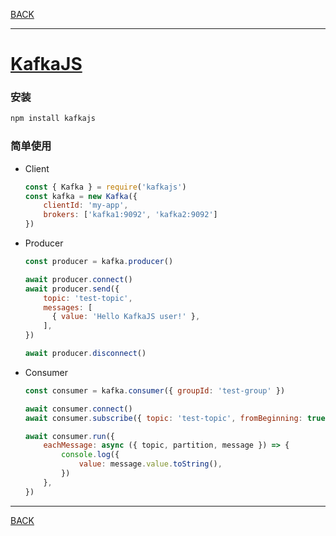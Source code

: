 [BACK](README.md)

---


# [KafkaJS](https://kafka.js.org/)

### 安装
```js
npm install kafkajs
```

### 简单使用

* Client
    ```js
    const { Kafka } = require('kafkajs')
    const kafka = new Kafka({
        clientId: 'my-app',
        brokers: ['kafka1:9092', 'kafka2:9092']
    })
    ```
* Producer
    ```js
    const producer = kafka.producer()
    
    await producer.connect()
    await producer.send({
        topic: 'test-topic',
        messages: [
          { value: 'Hello KafkaJS user!' },
        ],
    })
    
    await producer.disconnect()
    ```
  
* Consumer
    ```js
    const consumer = kafka.consumer({ groupId: 'test-group' })
    
    await consumer.connect()
    await consumer.subscribe({ topic: 'test-topic', fromBeginning: true })
    
    await consumer.run({
        eachMessage: async ({ topic, partition, message }) => {
            console.log({
                value: message.value.toString(),
            })
        },
    })
    ```

---
[BACK](README.md)
